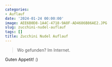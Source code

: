 ```yaml
---
categories:
- Auflauf
date: '2024-01-24 00:00:00'
image: AEE6B0D8-1A4C-4718-9A8F-AD4686B86AE2.JPG
slug: zucchini-nudel-auflauf
tags: []
title: Zucchini Nudel Auflauf
---
```



> Wo gefunden? Im Internet.

Guten Appetit! :)